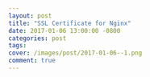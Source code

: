 ```yaml
---
layout: post
title: "SSL Certificate for Nginx"
date: 2017-01-06 13:00:00 -0800
categories: post
tags: 
cover: /images/post/2017-01-06--1.png
comment: true
---
```


